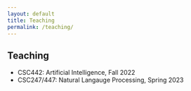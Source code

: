 ```yaml
---
layout: default
title: Teaching
permalink: /teaching/
---
```

## Teaching
- CSC442: Artificial Intelligence, Fall 2022
- CSC247/447: Natural Langauge Processing, Spring 2023
